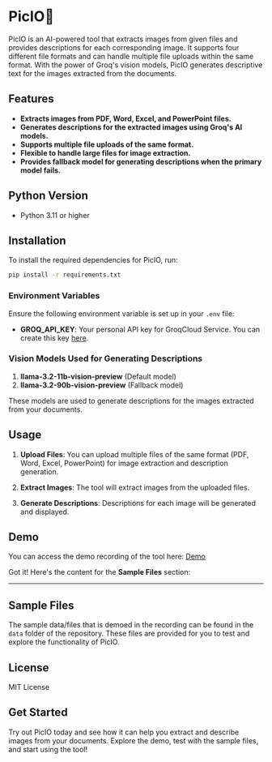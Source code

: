 # PicIO💫

PicIO is an AI-powered tool that extracts images from given files and provides descriptions for each corresponding image. It supports four different file formats and can handle multiple file uploads within the same format. With the power of Groq's vision models, PicIO generates descriptive text for the images extracted from the documents.

## Features

- **Extracts images from PDF, Word, Excel, and PowerPoint files.**
- **Generates descriptions for the extracted images using Groq's AI models.**
- **Supports multiple file uploads of the same format.**
- **Flexible to handle large files for image extraction.**
- **Provides fallback model for generating descriptions when the primary model fails.**

## Python Version

- Python 3.11 or higher

## Installation

To install the required dependencies for PicIO, run:

```bash
pip install -r requirements.txt
```

### Environment Variables

Ensure the following environment variable is set up in your `.env` file:

- **GROQ_API_KEY**: Your personal API key for GroqCloud Service. You can create this key [here](https://console.groq.com/keys).

### Vision Models Used for Generating Descriptions

1. **llama-3.2-11b-vision-preview** (Default model)
2. **llama-3.2-90b-vision-preview** (Fallback model)

These models are used to generate descriptions for the images extracted from your documents.

## Usage

1. **Upload Files**: You can upload multiple files of the same format (PDF, Word, Excel, PowerPoint) for image extraction and description generation.

2. **Extract Images**: The tool will extract images from the uploaded files.

3. **Generate Descriptions**: Descriptions for each image will be generated and displayed.

## Demo

You can access the demo recording of the tool here: [Demo](https://drive.google.com/file/d/1AAqiyUrGuKrmzfQ_YDrppSM1NmhCA0id/view?usp=drive_link)

Got it! Here's the content for the **Sample Files** section:

---

## Sample Files

The sample data/files that is demoed in the recording can be found in the `data` folder of the repository. These files are provided for you to test and explore the functionality of PicIO.


## License

MIT License


## Get Started

Try out PicIO today and see how it can help you extract and describe images from your documents. Explore the demo, test with the sample files, and start using the tool!